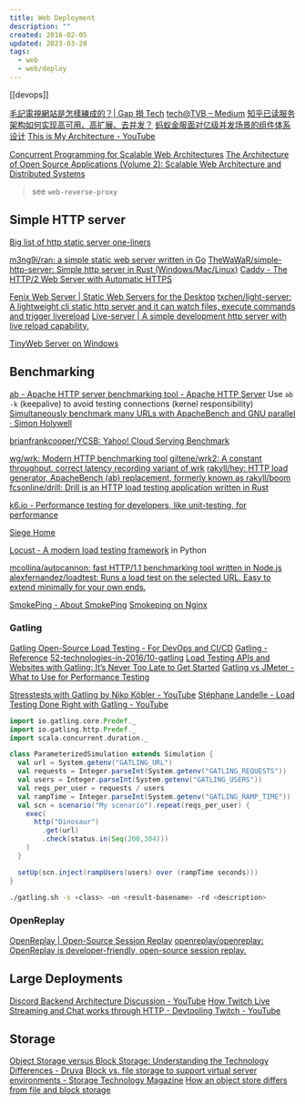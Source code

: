 ```yaml
---
title: Web Deployment
description: ""
created: 2016-02-05
updated: 2023-03-20
tags:
  - web
  - web/deploy
---
```


[[devops]]

[毛記電視網站是怎樣練成的？| Gap 撈 Tech](http://blog.gaplotech.com/how-tvmost-is-built/)
[tech@TVB – Medium](https://medium.com/techattvb)
[知乎已读服务架构如何实现高可用、高扩展、去并发？](https://www.infoq.cn/article/1jFqOKBkgCY5W*F30lzq)
[蚂蚁金服面对亿级并发场景的组件体系设计](https://www.infoq.cn/article/VTXJgETSN9IkxTqi-uiQ)
[This is My Architecture - YouTube](https://www.youtube.com/playlist?list=PLhr1KZpdzukdeX8mQ2qO73bg6UKQHYsHb)

[Concurrent Programming for Scalable Web Architectures](http://berb.github.io/diploma-thesis/index.html)
[The Architecture of Open Source Applications (Volume 2): Scalable Web Architecture and Distributed Systems](http://aosabook.org/en/distsys.html)

> see `web-reverse-proxy`

## Simple HTTP server

[Big list of http static server one-liners](https://gist.github.com/willurd/5720255)

[m3ng9i/ran: a simple static web server written in Go](https://github.com/m3ng9i/ran)
[TheWaWaR/simple-http-server: Simple http server in Rust (Windows/Mac/Linux)](https://github.com/TheWaWaR/simple-http-server)
[Caddy - The HTTP/2 Web Server with Automatic HTTPS](https://caddyserver.com/)

[Fenix Web Server | Static Web Servers for the Desktop](https://fenixwebserver.com/)
[txchen/light-server: A lightweight cli static http server and it can watch files, execute commands and trigger livereload](https://github.com/txchen/light-server)
[Live-server | A simple development http server with live reload capability.](http://tapiov.net/live-server/)

[TinyWeb Server on Windows](https://ccm.net/faq/2568-tinyweb-server-on-windows)

## Benchmarking

[ab - Apache HTTP server benchmarking tool - Apache HTTP Server](https://httpd.apache.org/docs/current/programs/ab.html)
Use `ab -k` (keepalive) to avoid testing connections (kernel responsibility)
[Simultaneously benchmark many URLs with ApacheBench and GNU parallel · Simon Holywell](https://www.simonholywell.com/post/2015/06/parallel-benchmark-many-urls-with-apachebench/)

[brianfrankcooper/YCSB: Yahoo! Cloud Serving Benchmark](https://github.com/brianfrankcooper/YCSB)

[wg/wrk: Modern HTTP benchmarking tool](https://github.com/wg/wrk)
[giltene/wrk2: A constant throughput, correct latency recording variant of wrk](https://github.com/giltene/wrk2)
[rakyll/hey: HTTP load generator, ApacheBench (ab) replacement, formerly known as rakyll/boom](https://github.com/rakyll/hey)
[fcsonline/drill: Drill is an HTTP load testing application written in Rust](https://github.com/fcsonline/drill)

[k6.io - Performance testing for developers, like unit-testing, for performance](https://k6.io/)

[Siege Home](https://www.joedog.org/siege-home/)

[Locust - A modern load testing framework](https://locust.io/) in Python

[mcollina/autocannon: fast HTTP/1.1 benchmarking tool written in Node.js](https://github.com/mcollina/autocannon)
[alexfernandez/loadtest: Runs a load test on the selected URL. Easy to extend minimally for your own ends.](https://github.com/alexfernandez/loadtest)

[SmokePing - About SmokePing](http://oss.oetiker.ch/smokeping/index.en.html)
[Smokeping on Nginx](http://tomoconnor.eu/blogish/smokeping-nginx/#.VvbNZGF96_5)

### Gatling

[Gatling Open-Source Load Testing - For DevOps and CI/CD](https://gatling.io/)
[Gatling - Reference](https://gatling.io/docs/gatling/reference/current/)
[52-technologies-in-2016/10-gatling](https://github.com/shekhargulati/52-technologies-in-2016/blob/master/10-gatling/README.md)
[Load Testing APIs and Websites with Gatling: It’s Never Too Late to Get Started](https://www.infoq.com/articles/load-testing-apis-gatling/)
[Gatling vs JMeter - What to Use for Performance Testing](https://www.infoq.com/articles/performance-testing/)

[Stresstests with Gatling by Niko Köbler - YouTube](https://www.youtube.com/watch?v=gOZvtBYzIVc)
[Stéphane Landelle - Load Testing Done Right with Gatling - YouTube](https://www.youtube.com/watch?v=VUPTaPms210)

```scala
import io.gatling.core.Predef._
import io.gatling.http.Predef._
import scala.concurrent.duration._

class ParameterizedSimulation extends Simulation {
  val url = System.getenv("GATLING_URL")
  val requests = Integer.parseInt(System.getenv("GATLING_REQUESTS"))
  val users = Integer.parseInt(System.getenv("GATLING_USERS"))
  val reqs_per_user = requests / users
  val rampTime = Integer.parseInt(System.getenv("GATLING_RAMP_TIME"))
  val scn = scenario("My scenario").repeat(reqs_per_user) {
    exec(
      http("Dinosaur")
        .get(url)
        .check(status.in(Seq(200,304)))
    )
  }

  setUp(scn.inject(rampUsers(users) over (rampTime seconds)))
}
```

```sh
./gatling.sh -s <class> -on <result-basename> -rd <description>
```

### OpenReplay

[OpenReplay | Open-Source Session Replay](https://openreplay.com/)
[openreplay/openreplay: OpenReplay is developer-friendly, open-source session replay.](https://github.com/openreplay/openreplay)

## Large Deployments

[Discord Backend Architecture Discussion - YouTube](https://www.youtube.com/watch?v=S3tLp_eKjbk)
[How Twitch Live Streaming and Chat works through HTTP - Devtooling Twitch - YouTube](https://www.youtube.com/watch?v=X7AQ_f-ki3s)

## Storage

[Object Storage versus Block Storage: Understanding the Technology Differences - Druva](http://www.druva.com/blog/object-storage-versus-block-storage-understanding-technology-differences/)
[Block vs. file storage to support virtual server environments - Storage Technology Magazine](http://searchstorage.techtarget.com/magazineContent/Block-vs-file-storage-to-support-virtual-server-environments)
[How an object store differs from file and block storage](http://searchcloudstorage.techtarget.com/feature/How-an-object-store-differs-from-file-and-block-storage)
